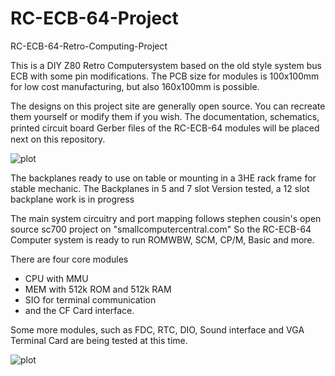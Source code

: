 # RC-ECB-64-Project
RC-ECB-64-Retro-Computing-Project

This is a DIY Z80 Retro Computersystem based on the old style system bus ECB with some pin modifications.
The PCB size for modules is 100x100mm for low cost manufacturing, but also 160x100mm is possible.

The designs on this project site are generally open source. You can recreate them yourself or modify them if
you wish. The documentation, schematics, printed circuit board Gerber ﬁles of the RC-ECB-64 modules will be placed next on this repository.

![plot](https://github.com/Frank-Ka/RC-ECB-64-Project/blob/main/Core-system-5-Slot.jpg)

The backplanes ready to use on table or mounting in a 3HE rack frame for stable mechanic.
The Backplanes in 5 and 7 slot Version tested, a 12 slot backplane work is in progress

The main system circuitry and port mapping follows stephen cousin's open source sc700 project on "smallcomputercentral.com"
So the RC-ECB-64 Computer system is ready to run ROMWBW, SCM, CP/M, Basic and more.
 
There are four core modules
- CPU with MMU
- MEM with 512k ROM and 512k RAM
- SIO for terminal communication
- and the CF Card interface.

Some more modules, such as FDC, RTC, DIO, Sound interface and VGA Terminal Card are being tested at this time.

![plot](https://github.com/Frank-Ka/RC-ECB-64-Project/blob/main/Rack-system-7-Slot.jpg)
